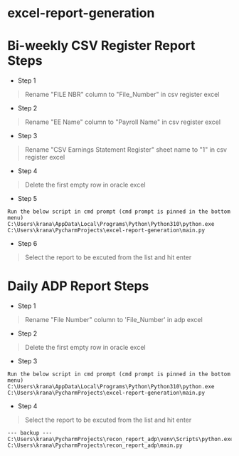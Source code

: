 # excel-report-generation


# Bi-weekly CSV Register Report Steps
* Step 1
> Rename "FILE NBR" column to "File_Number" in csv register excel

* Step 2
> Rename "EE Name" column to "Payroll Name" in csv register excel

* Step 3
> Rename "CSV Earnings Statement Register" sheet name to "1" in csv register excel

* Step 4
> Delete the first empty row in oracle excel

* Step 5
```
Run the below script in cmd prompt (cmd prompt is pinned in the bottom menu)
C:\Users\krana\AppData\Local\Programs\Python\Python310\python.exe C:\Users\krana\PycharmProjects\excel-report-generation\main.py
```

* Step 6
> Select the report to be excuted from the list and hit enter


# Daily ADP Report Steps

* Step 1
> Rename "File Number" column to 'File_Number' in adp excel 

* Step 2
> Delete the first empty row in oracle excel

* Step 3
```
Run the below script in cmd prompt (cmd prompt is pinned in the bottom menu)
C:\Users\krana\AppData\Local\Programs\Python\Python310\python.exe C:\Users\krana\PycharmProjects\excel-report-generation\main.py
```

* Step 4
> Select the report to be excuted from the list and hit enter





```
--- backup ---
C:\Users\krana\PycharmProjects\recon_report_adp\venv\Scripts\python.exe C:\Users\krana\PycharmProjects\recon_report_adp\main.py 
```